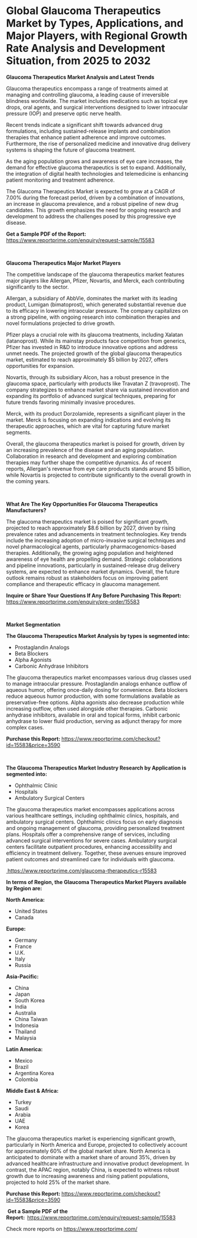 <p><h1>Global Glaucoma Therapeutics Market by Types, Applications, and Major Players, with Regional Growth Rate Analysis and Development Situation, from 2025 to 2032</h1></p><p><strong>Glaucoma Therapeutics Market Analysis and Latest Trends</strong></p>
<p><p>Glaucoma therapeutics encompass a range of treatments aimed at managing and controlling glaucoma, a leading cause of irreversible blindness worldwide. The market includes medications such as topical eye drops, oral agents, and surgical interventions designed to lower intraocular pressure (IOP) and preserve optic nerve health. </p><p>Recent trends indicate a significant shift towards advanced drug formulations, including sustained-release implants and combination therapies that enhance patient adherence and improve outcomes. Furthermore, the rise of personalized medicine and innovative drug delivery systems is shaping the future of glaucoma treatment. </p><p>As the aging population grows and awareness of eye care increases, the demand for effective glaucoma therapeutics is set to expand. Additionally, the integration of digital health technologies and telemedicine is enhancing patient monitoring and treatment adherence. </p><p>The Glaucoma Therapeutics Market is expected to grow at a CAGR of 7.00% during the forecast period, driven by a combination of innovations, an increase in glaucoma prevalence, and a robust pipeline of new drug candidates. This growth emphasizes the need for ongoing research and development to address the challenges posed by this progressive eye disease.</p></p>
<p><strong>Get a Sample PDF of the Report:&nbsp;</strong> <a href="https://www.reportprime.com/enquiry/request-sample/15583?utm_campaign=2632&utm_medium=2&utm_source=Github&utm_content=ia&utm_term=20032025&utm_id=glaucoma-therapeutics">https://www.reportprime.com/enquiry/request-sample/15583</a></p>
<p>&nbsp;</p>
<p><strong>Glaucoma Therapeutics Major Market Players</strong></p>
<p><p>The competitive landscape of the glaucoma therapeutics market features major players like Allergan, Pfizer, Novartis, and Merck, each contributing significantly to the sector. </p><p>Allergan, a subsidiary of AbbVie, dominates the market with its leading product, Lumigan (bimatoprost), which generated substantial revenue due to its efficacy in lowering intraocular pressure. The company capitalizes on a strong pipeline, with ongoing research into combination therapies and novel formulations projected to drive growth.</p><p>Pfizer plays a crucial role with its glaucoma treatments, including Xalatan (latanoprost). While its mainstay products face competition from generics, Pfizer has invested in R&D to introduce innovative options and address unmet needs. The projected growth of the global glaucoma therapeutics market, estimated to reach approximately $5 billion by 2027, offers opportunities for expansion.</p><p>Novartis, through its subsidiary Alcon, has a robust presence in the glaucoma space, particularly with products like Travatan Z (travoprost). The company strategizes to enhance market share via sustained innovation and expanding its portfolio of advanced surgical techniques, preparing for future trends favoring minimally invasive procedures.</p><p>Merck, with its product Dorzolamide, represents a significant player in the market. Merck is focusing on expanding indications and evolving its therapeutic approaches, which are vital for capturing future market segments.</p><p>Overall, the glaucoma therapeutics market is poised for growth, driven by an increasing prevalence of the disease and an aging population. Collaboration in research and development and exploring combination therapies may further shape the competitive dynamics. As of recent reports, Allergan's revenue from eye care products stands around $5 billion, while Novartis is projected to contribute significantly to the overall growth in the coming years.</p></p>
<p>&nbsp;</p>
<p><strong>What Are The Key Opportunities For Glaucoma Therapeutics Manufacturers?</strong></p>
<p><p>The glaucoma therapeutics market is poised for significant growth, projected to reach approximately $8.6 billion by 2027, driven by rising prevalence rates and advancements in treatment technologies. Key trends include the increasing adoption of micro-invasive surgical techniques and novel pharmacological agents, particularly pharmacogenomics-based therapies. Additionally, the growing aging population and heightened awareness of eye health are propelling demand. Strategic collaborations and pipeline innovations, particularly in sustained-release drug delivery systems, are expected to enhance market dynamics. Overall, the future outlook remains robust as stakeholders focus on improving patient compliance and therapeutic efficacy in glaucoma management.</p></p>
<p><strong>Inquire or Share Your Questions If Any Before Purchasing This Report:</strong> <a href="https://www.reportprime.com/enquiry/pre-order/15583?utm_campaign=2632&utm_medium=2&utm_source=Github&utm_content=ia&utm_term=20032025&utm_id=glaucoma-therapeutics">https://www.reportprime.com/enquiry/pre-order/15583</a></p>
<p>&nbsp;</p>
<p><strong>Market Segmentation</strong></p>
<p><strong>The Glaucoma Therapeutics Market Analysis by types is segmented into:</strong></p>
<p><ul><li>Prostaglandin Analogs</li><li>Beta Blockers</li><li>Alpha Agonists</li><li>Carbonic Anhydrase Inhibitors</li></ul></p>
<p><p>The glaucoma therapeutics market encompasses various drug classes used to manage intraocular pressure. Prostaglandin analogs enhance outflow of aqueous humor, offering once-daily dosing for convenience. Beta blockers reduce aqueous humor production, with some formulations available as preservative-free options. Alpha agonists also decrease production while increasing outflow, often used alongside other therapies. Carbonic anhydrase inhibitors, available in oral and topical forms, inhibit carbonic anhydrase to lower fluid production, serving as adjunct therapy for more complex cases.</p></p>
<p><strong>Purchase this Report:&nbsp;</strong><a href="https://www.reportprime.com/checkout?id=15583&price=3590&utm_campaign=2632&utm_medium=2&utm_source=Github&utm_content=ia&utm_term=20032025&utm_id=glaucoma-therapeutics">https://www.reportprime.com/checkout?id=15583&price=3590</a></p>
<p>&nbsp;</p>
<p><strong>The Glaucoma Therapeutics Market Industry Research by Application is segmented into:</strong></p>
<p><ul><li>Ophthalmic Clinic</li><li>Hospitals</li><li>Ambulatory Surgical Centers</li></ul></p>
<p><p>The glaucoma therapeutics market encompasses applications across various healthcare settings, including ophthalmic clinics, hospitals, and ambulatory surgical centers. Ophthalmic clinics focus on early diagnosis and ongoing management of glaucoma, providing personalized treatment plans. Hospitals offer a comprehensive range of services, including advanced surgical interventions for severe cases. Ambulatory surgical centers facilitate outpatient procedures, enhancing accessibility and efficiency in treatment delivery. Together, these avenues ensure improved patient outcomes and streamlined care for individuals with glaucoma.</p></p>
<p><a href="https://www.reportprime.com/glaucoma-therapeutics-r15583?utm_campaign=2632&utm_medium=2&utm_source=Github&utm_content=ia&utm_term=20032025&utm_id=glaucoma-therapeutics">&nbsp;https://www.reportprime.com/glaucoma-therapeutics-r15583</a></p>
<p><strong>In terms of Region, the Glaucoma Therapeutics Market Players available by Region are:</strong></p>
<p>
    <p> <strong> North America: </strong>
        <ul>
            <li>United States</li>
            <li>Canada</li>
        </ul>
        </p> 
    <p> <strong> Europe: </strong>
        <ul>
            <li>Germany</li>
            <li>France</li>
            <li>U.K.</li>
            <li>Italy</li>
            <li>Russia</li>
        </ul>
        </p> 
    <p> <strong> Asia-Pacific: </strong>
        <ul>
            <li>China</li>
            <li>Japan</li>
            <li>South Korea</li>
            <li>India</li>
            <li>Australia</li>
            <li>China Taiwan</li>
            <li>Indonesia</li>
            <li>Thailand</li>
            <li>Malaysia</li>
        </ul>
        </p> 
    <p> <strong> Latin America: </strong>
        <ul>
            <li>Mexico</li>
            <li>Brazil</li>
            <li>Argentina Korea</li>
            <li>Colombia</li>
        </ul>
        </p> 
    <p> <strong> Middle East & Africa: </strong>
        <ul>
            <li>Turkey</li>
            <li>Saudi</li>
            <li>Arabia</li>
            <li>UAE</li>
            <li>Korea</li>
        </ul>
    </p>
    </p>
<p><p>The glaucoma therapeutics market is experiencing significant growth, particularly in North America and Europe, projected to collectively account for approximately 60% of the global market share. North America is anticipated to dominate with a market share of around 35%, driven by advanced healthcare infrastructure and innovative product development. In contrast, the APAC region, notably China, is expected to witness robust growth due to increasing awareness and rising patient populations, projected to hold 25% of the market share.</p></p>
<p><strong>Purchase this Report: </strong><a href="https://www.reportprime.com/checkout?id=15583&price=3590&utm_campaign=2632&utm_medium=2&utm_source=Github&utm_content=ia&utm_term=20032025&utm_id=glaucoma-therapeutics">https://www.reportprime.com/checkout?id=15583&price=3590</a></p>
<p>&nbsp;<strong>Get a Sample PDF of the Report:&nbsp;&nbsp;</strong><a href="https://www.reportprime.com/enquiry/request-sample/15583?utm_campaign=2632&utm_medium=2&utm_source=Github&utm_content=ia&utm_term=20032025&utm_id=glaucoma-therapeutics">https://www.reportprime.com/enquiry/request-sample/15583</a></p>
<p><strong></strong></p>
<p>Check more reports on <a href="https://www.reportprime.com/?utm_campaign=2632&utm_medium=2&utm_source=Github&utm_content=ia&utm_term=20032025&utm_id=glaucoma-therapeutics">https://www.reportprime.com/</a></p>